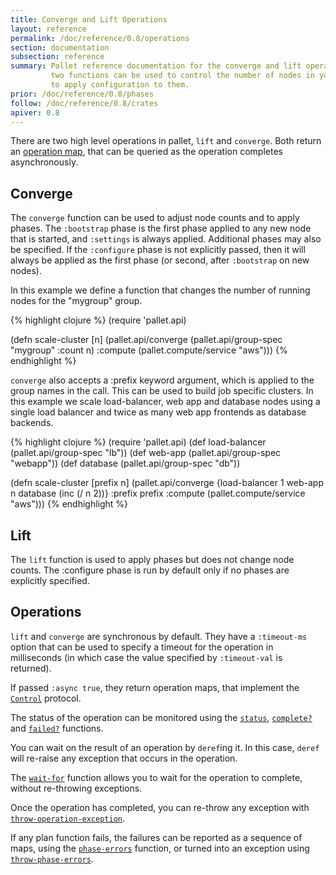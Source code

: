 ```yaml
---
title: Converge and Lift Operations
layout: reference
permalink: /doc/reference/0.8/operations
section: documentation
subsection: reference
summary: Pallet reference documentation for the converge and lift operations.  These
         two functions can be used to control the number of nodes in your cloud, and
         to apply configuration to them.
prior: /doc/reference/0.8/phases
follow: /doc/reference/0.8/crates
apiver: 0.8
---
```


There are two high level operations in pallet, `lift` and `converge`.  Both
return an [operation map](#operations), that can be queried as the operation
completes asynchronously.

## Converge

The `converge` function can be used to adjust node counts and to apply phases.
The `:bootstrap` phase is the first phase applied to any new node that is
started, and `:settings` is always applied.  Additional phases may also be
specified. If the `:configure` phase is not explicitly passed, then it will
always be applied as the first phase (or second, after `:bootstrap` on new
nodes).

In this example we define a function that changes the number of running nodes
for the "mygroup" group.

{% highlight clojure %}
  (require 'pallet.api)

  (defn scale-cluster [n]
    (pallet.api/converge
      (pallet.api/group-spec "mygroup" :count n)
      :compute (pallet.compute/service "aws")))
{% endhighlight %}

`converge` also accepts a :prefix keyword argument, which is applied to the
group names in the call.  This can be used to build job specific clusters.
In this example we scale load-balancer, web app and database nodes using
a single load balancer and twice as many web app frontends as database
backends.

{% highlight clojure %}
  (require 'pallet.api)
  (def load-balancer (pallet.api/group-spec "lb"))
  (def web-app (pallet.api/group-spec "webapp"))
  (def database (pallet.api/group-spec "db"))

  (defn scale-cluster [prefix n]
    (pallet.api/converge
       {load-balancer 1
        web-app n
        database (inc (/ n 2))}
       :prefix prefix
       :compute (pallet.compute/service "aws")))
{% endhighlight %}

## Lift

The `lift` function is used to apply phases but does not change node
counts. The :configure phase is run by default only if no phases are explicitly
specified.


## Operations

`lift` and `converge` are synchronous by default.  They have a `:timeout-ms`
option that can be used to specify a timeout for the operation in milliseconds
(in which case the value specified by `:timeout-val` is returned).

If passed `:async true`, they return operation maps, that implement the
[`Control`](http://pallet.github.com/pallet-fsmop/0.1/pallet.algo.fsmop.html#var-Control)
protocol.

The status of the operation can be monitored using the
[`status`](http://palletops.com/pallet-fsmop/0.1/pallet.algo.fsmop.html#var-status),
[`complete?`](http://palletops.com/pallet-fsmop/0.1/pallet.algo.fsmop.html#var-complete%3F)
and
[`failed?`](http://palletops.com/pallet-fsmop/0.1/pallet.algo.fsmop.html#var-failed%3F)
functions.

You can wait on the result of an operation by `deref`ing it.  In this case,
`deref` will re-raise any exception that occurs in the operation.

The
[`wait-for`](http://palletops.com/pallet-fsmop/0.1/pallet.algo.fsmop.html#var-wait-for)
function allows you to wait for the operation to complete, without re-throwing
exceptions.


Once the operation has completed, you can re-throw any exception with
[`throw-operation-exception`](http://palletops.com/pallet/api/0.8/pallet.core.api.html#var-throw-operation-exception).

If any plan function fails, the failures can be reported as a sequence of maps,
using the
[`phase-errors`](http://palletops.com/pallet/api/0.8/pallet.core.api.html#var-phase-errors)
function, or turned into an exception using
[`throw-phase-errors`](http://palletops.com/pallet/api/0.8/pallet.core.api.html#var-throw-phase-errors).
